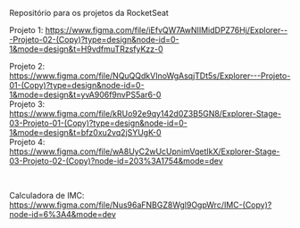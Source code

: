Repositório para os projetos da RocketSeat
<br>

Projeto 1: https://www.figma.com/file/iEfvQW7AwNIIMidDPZ76Hj/Explorer---Projeto-02-(Copy)?type=design&node-id=0-1&mode=design&t=H9vdfmuTRzsfyKzz-0
<br>

Projeto 2: https://www.figma.com/file/NQuQQdkVInoWgAsqjTDt5s/Explorer---Projeto-01-(Copy)?type=design&node-id=0-1&mode=design&t=yvA906f9nvPS5ar6-0
<br>
Projeto 3: https://www.figma.com/file/kRUo92e9qy142d0Z3B5GN8/Explorer-Stage-03-Projeto-01-(Copy)?type=design&node-id=0-1&mode=design&t=bfz0xu2vq2jSYUgK-0
<br>
Projeto 4: https://www.figma.com/file/wA8UyC2wUcUpnimVqetIkX/Explorer-Stage-03-Projeto-02-(Copy)?node-id=203%3A1754&mode=dev

<br>

Calculadora de IMC: https://www.figma.com/file/Nus96aFNBGZ8Wgl9OgpWrc/IMC-(Copy)?node-id=6%3A4&mode=dev